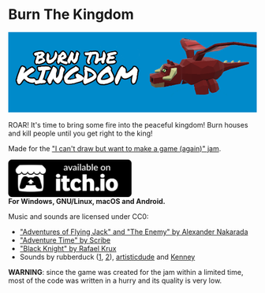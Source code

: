# Burn The Kingdom

![](/banner.png)

ROAR! It's time to bring some fire into the peaceful kingdom! Burn houses and kill people until you get right to the king!

Made for the ["I can't draw but want to make a game (again)" jam](https://itch.io/jam/i-cant-draw-but-want-to-make-a-game-again).

<p><a href="https://leonkin.itch.io/burn-the-kingdom"><img src="/badge.png" width=250px align="middle"></a><br/><b>For Windows, GNU/Linux, macOS and Android.</b></p>

Music and sounds are licensed under CC0:

* ["Adventures of Flying Jack" and "The Enemy" by Alexander Nakarada](https://freepd.com/epic.php)
* ["Adventure Time" by Scribe](https://opengameart.org/content/adventure-time)
* ["Black Knight" by Rafael Krux](https://freepd.com/epic.php)
* Sounds by rubberduck ([1](https://opengameart.org/content/80-cc0-rpg-sfx), [2](https://opengameart.org/content/75-cc0-breaking-falling-hit-sfx)), [artisticdude](https://opengameart.org/content/swishes-sound-pack) and [Kenney](https://www.kenney.nl/assets/rpg-audio)

**WARNING**: since the game was created for the jam within a limited time, most of the code was written in a hurry and its quality is very low.
